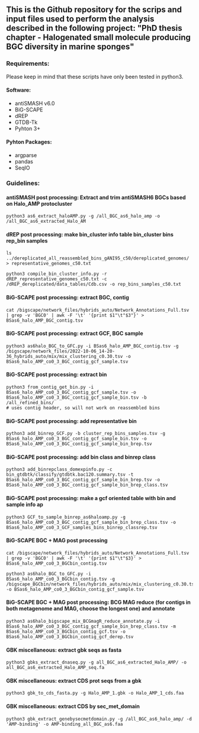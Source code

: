 ## This is the Github repository for the scrips and input files used to perform the analysis described in the following project: "PhD thesis chapter - Halogenated small molecule producing BGC diversity in marine sponges"

### Requirements:

Please keep in mind that these scripts have only been tested in python3.

#### Software:

- antiSMASH v6.0
- BiG-SCAPE
- dREP
- GTDB-Tk
- Pyhton 3+

#### Pyhton Packages:

- argparse
- pandas
- SeqIO

### Guidelines:

#### antiSMASH post processing: Extract and trim antiSMASH6 BGCs based on Halo_AMP protocluster

```
python3 as6_extract_haloAMP.py -g /all_BGC_as6_halo_amp -o /all_BGC_as6_extracted_Halo_AM
```

#### dREP post processing: make bin_cluster info table bin_cluster bins rep_bin samples
```
ls ../dereplicated_all_reassembled_bins_gANI95_c50/dereplicated_genomes/ > representative_genomes_c50.txt

python3 compile_bin_cluster_info.py -r dREP_representative_genomes_c50.txt -c /dREP_dereplicated/data_tables/Cdb.csv -o rep_bins_samples_c50.txt
```


#### BiG-SCAPE post processing: extract BGC, contig
```
cat /bigscape/network_files/hybrids_auto/Network_Annotations_Full.tsv | grep -v 'BGC0' | awk -F '\t' '{print $1"\t"$3"}' >  BSas6_halo_AMP_BGC_contig.tsv
```


#### BiG-SCAPE post processing: extract GCF, BGC sample
```
python3 as6halo_BGC_to_GFC.py -i BSas6_halo_AMP_BGC_contig.tsv -g /bigscape/network_files/2022-10-06_14-20-36_hybrids_auto/mix/mix_clustering_c0.30.tsv -o BSas6_halo_AMP_co0_3_BGC_contig_gcf_sample.tsv
```


#### BiG-SCAPE post processing: extract bin
```
python3 from_contig_get_bin.py -i BSas6_halo_AMP_co0_3_BGC_contig_gcf_sample.tsv -o BSas6_halo_AMP_co0_3_BGC_contig_gcf_sample_bin.tsv -b /all_refined_bins/
# uses contig header, so will not work on reassembled bins
```

#### BiG-SCAPE post processing: add representative bin
```
python3 add_binrep_GCF.py -b cluster_rep_bins_samples.tsv -g BSas6_halo_AMP_co0_3_BGC_contig_gcf_sample_bin.tsv -o BSas6_halo_AMP_co0_3_BGC_contig_gcf_sample_bin_brep.tsv
```

#### BiG-SCAPE post processing: add bin class and binrep class
```
python3 add_binrepclass_domexpinfo.py -c bin_gtdbtk/classify/gtdbtk.bac120.summary.tsv -t BSas6_halo_AMP_co0_3_BGC_contig_gcf_sample_bin_brep.tsv -o BSas6_halo_AMP_co0_3_BGC_contig_gcf_sample_bin_brep_class.tsv
```

#### BiG-SCAPE post processing: make a gcf oriented table with bin and sample info ap
```
python3 GCF_to_sample_binrep_as6haloamp.py -g BSas6_halo_AMP_co0_3_BGC_contig_gcf_sample_bin_brep_class.tsv -o BSas6_halo_AMP_co0_3_GCF_samples_bins_binrep_classrep.tsv
```

#### BiG-SCAPE BGC + MAG post processing
```
cat /bigscape/network_files/hybrids_auto/Network_Annotations_Full.tsv | grep -v 'BGC0' | awk -F '\t' '{print $1"\t"$3}' > BSas6_halo_AMP_co0_3_BGCbin_contig.tsv

python3 as6halo_BGC_to_GFC.py -i BSas6_halo_AMP_co0_3_BGCbin_contig.tsv -g /bigscape_BGCbin/network_files/hybrids_auto/mix/mix_clustering_c0.30.tsv -o BSas6_halo_AMP_co0_3_BGCbin_contig_gcf_sample.tsv

```

#### BiG-SCAPE BGC + MAG post processing: BCG MAG reduce (for contigs in both metagenome and MAG, choose the longest one) and annotate
```
python3 as6halo_bigscape_mix_BCGmagR_reduce_annotate.py -i BSas6_halo_AMP_co0_3_BGC_contig_gcf_sample_bin_brep_class.tsv -m BSas6_halo_AMP_co0_3_BGCbin_contig_gcf.tsv -o BSas6_halo_AMP_co0_3_BGCbin_contig_gcf_derep.tsv
```

#### GBK miscellaneous: extract gbk seqs as fasta
```
python3 gbks_extract_dnaseq.py -g all_BGC_as6_extracted_Halo_AMP/ -o all_BGC_as6_extracted_Halo_AMP_seq.fa
```

#### GBK miscellaneous: extract CDS prot seqs from a gbk
```
python3 gbk_to_cds_fasta.py -g Halo_AMP_1.gbk -o Halo_AMP_1_cds.faa
```

#### GBK miscellaneous: extract CDS by sec_met_domain
```
python3 gbk_extract_genebysecmetdomain.py -g /all_BGC_as6_halo_amp/ -d 'AMP-binding' -o AMP-binding_all_BGC_as6.faa
```
